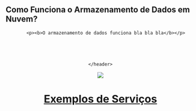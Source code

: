 ## Como Funciona o Armazenamento de Dados em Nuvem?

<header>
    
      

        
        
      
        <p><b>O armazenamento de dados funciona bla bla bla</b></p>
      
     
                     
     
      
    </header>
    
    
  <img src="https://encrypted-tbn0.gstatic.com/images?q=tbn:ANd9GcSvPf7wgBpHkkOel1kCBDkMB0fScmMCxT_ASQ&usqp=CAU" />
     
      
  <a href="https://erikferraz.github.io/Page-2/"><h1>Exemplos de Serviços</h1></a>
